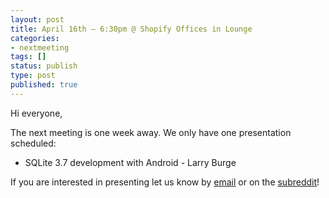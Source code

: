 ```yaml
---
layout: post
title: April 16th – 6:30pm @ Shopify Offices in Lounge
categories:
- nextmeeting
tags: []
status: publish
type: post
published: true
---
```

Hi everyone,

The next meeting is one week away. We only have one presentation scheduled:

* SQLite 3.7 development with Android - Larry Burge

If you are interested in presenting let us know by [email](mailto:organizers@ottawaandroid.ca) or on the [subreddit](http://reddit.com/r/ottawaandroid)!